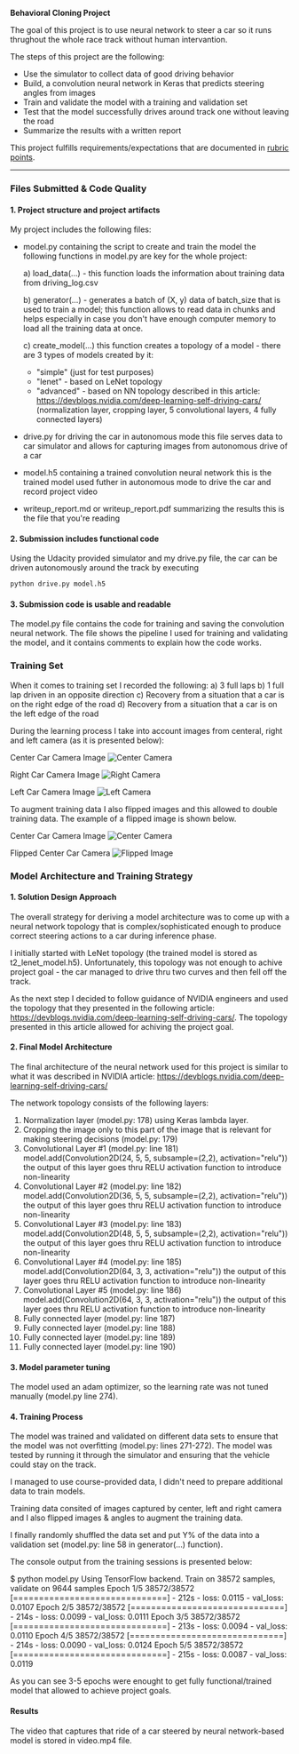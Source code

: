 **Behavioral Cloning Project**

The goal of this project is to use neural network to steer a car so it runs thrughout the whole race track without human intervantion.

The steps of this project are the following:
* Use the simulator to collect data of good driving behavior
* Build, a convolution neural network in Keras that predicts steering angles from images
* Train and validate the model with a training and validation set
* Test that the model successfully drives around track one without leaving the road
* Summarize the results with a written report


[//]: # (Image References)

[image0]: ./examples/flipped_center_camera.jpg "Flipped Center Camera Image"
[image1]: ./examples/center_camera.jpg "Center Camera"
[image2]: ./examples/left_camera.jpg "Left Camera"
[image3]: ./examples/right_camera.jpg "Right Image"
[image4]: ./examples/right_edge.jpg "Recovery - right side"
[image5]: ./examples/right_edge_half_recovery.jpg "Half recovery - right side"
[image6]: ./examples/right_edge_recovery.jpg "Full recovery - right side"

This project fulfills requirements/expectations that are documented in [rubric points](https://review.udacity.com/#!/rubrics/432/view).

---
### Files Submitted & Code Quality

#### 1. Project structure and project artifacts

My project includes the following files:
* model.py containing the script to create and train the model
  the following functions in model.py are key for the whole project:
  
  a) load_data(...) - this function loads the information about training data from driving_log.csv
  
  b) generator(...) - generates a batch of (X, y) data of batch_size that is used to train a model; this function allows to read data in chunks and helps especially in case you don't have enough computer memory to load all the training data at once.
  
  c) create_model(...) this function creates a topology of a model - there are 3 types of models created by it:
  - "simple" (just for test purposes)
  - "lenet" - based on LeNet topology
  - "advanced" - based on NN topology described in this article: https://devblogs.nvidia.com/deep-learning-self-driving-cars/
    (normalization layer, cropping layer, 5 convolutional layers, 4 fully connected layers)
  
* drive.py for driving the car in autonomous mode
  this file serves data to car simulator and allows for capturing images from autonomous drive of a car

* model.h5 containing a trained convolution neural network
  this is the trained model used futher in autonomous mode to drive the car and record project video
  
* writeup_report.md or writeup_report.pdf summarizing the results
  this is the file that you're reading

#### 2. Submission includes functional code
Using the Udacity provided simulator and my drive.py file, the car can be driven autonomously around the track by executing 
```sh
python drive.py model.h5
```

#### 3. Submission code is usable and readable

The model.py file contains the code for training and saving the convolution neural network. The file shows the pipeline I used for training and validating the model, and it contains comments to explain how the code works.

### Training Set

When it comes to training set I recorded the following:
a) 3 full laps
b) 1 full lap driven in an opposite direction
c) Recovery from a situation that a car is on the right edge of the road
d) Recovery from a situation that a car is on the left edge of the road

During the learning process I take into account images from centeral, right and left camera (as it is presented below):

Center Car Camera Image
![Center Camera][image1]

Right Car Camera Image
![Right Camera][image3]

Left Car Camera Image
![Left Camera][image2]

To augment training data I also flipped images and this allowed to double training data. The example of a flipped image is shown below.

Center Car Camera Image
![Center Camera][image1]

Flipped Center Car Camera
![Flipped Image][image0]


### Model Architecture and Training Strategy

#### 1. Solution Design Approach

The overall strategy for deriving a model architecture was to come up with a neural network topology that is complex/sophisticated enough to produce correct steering actions to a car during inference phase.

I initially started with LeNet topology (the trained model is stored as t2_lenet_model.h5). Unfortunately, this topology was not enough to achive project goal - the car managed to drive thru two curves and then fell off the track.

As the next step I decided to follow guidance of NVIDIA engineers and used the topology that they presented in the following article: https://devblogs.nvidia.com/deep-learning-self-driving-cars/. The topology presented in this article allowed for achiving the project goal.

#### 2. Final Model Architecture

The final architecture of the neural network used for this project is similar to what it was described in NVIDIA article: https://devblogs.nvidia.com/deep-learning-self-driving-cars/

The network topology consists of the following layers:
1. Normalization layer (model.py: 178) using Keras lambda layer.
2. Cropping the image only to this part of the image that is relevant for making steering decisions (model.py: 179)
3. Convolutional Layer #1 (model.py: line 181)
   model.add(Convolution2D(24, 5, 5, subsample=(2,2), activation="relu"))
   the output of this layer goes thru RELU activation function to introduce non-linearity
4. Convolutional Layer #2 (model.py: line 182)
   model.add(Convolution2D(36, 5, 5, subsample=(2,2), activation="relu"))
   the output of this layer goes thru RELU activation function to introduce non-linearity
5. Convolutional Layer #3 (model.py: line 183)
   model.add(Convolution2D(48, 5, 5, subsample=(2,2), activation="relu"))
   the output of this layer goes thru RELU activation function to introduce non-linearity
6. Convolutional Layer #4 (model.py: line 185)
   model.add(Convolution2D(64, 3, 3, activation="relu"))
   the output of this layer goes thru RELU activation function to introduce non-linearity
7. Convolutional Layer #5 (model.py: line 186)
   model.add(Convolution2D(64, 3, 3, activation="relu"))
   the output of this layer goes thru RELU activation function to introduce non-linearity
8. Fully connected layer (model.py: line 187)
9. Fully connected layer (model.py: line 188)
9. Fully connected layer (model.py: line 189)
9. Fully connected layer (model.py: line 190)

#### 3. Model parameter tuning

The model used an adam optimizer, so the learning rate was not tuned manually (model.py line 274).

#### 4. Training Process

The model was trained and validated on different data sets to ensure that the model was not overfitting (model.py: lines 271-272). The model was tested by running it through the simulator and ensuring that the vehicle could stay on the track.

I managed to use course-provided data, I didn't need to prepare additional data to train models.

Training data consited of images captured by center, left and right camera and I also flipped images & angles to augment the training data.

I finally randomly shuffled the data set and put Y% of the data into a validation set (model.py: line 58 in generator(...) function).

The console output from the training sessions is presented below:

$ python model.py 
Using TensorFlow backend.
Train on 38572 samples, validate on 9644 samples
Epoch 1/5
38572/38572 [==============================] - 212s - loss: 0.0115 - val_loss: 0.0107
Epoch 2/5
38572/38572 [==============================] - 214s - loss: 0.0099 - val_loss: 0.0111
Epoch 3/5
38572/38572 [==============================] - 213s - loss: 0.0094 - val_loss: 0.0110
Epoch 4/5
38572/38572 [==============================] - 214s - loss: 0.0090 - val_loss: 0.0124
Epoch 5/5
38572/38572 [==============================] - 215s - loss: 0.0087 - val_loss: 0.0119

As you can see 3-5 epochs were enought to get fully functional/trained model that allowed to achieve project goals.

#### Results

The video that captures that ride of a car steered by neural network-based model is stored in video.mp4 file.
